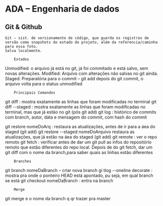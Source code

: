 # ADA – Engenharia de dados


## Git & Github

	Git – sist. de versionamento de código, que guarda os registros de versão como snapshots do estado do projeto, além da referencia/caminha para essa foto.
	Salva localmente. 

		Estados 
Unmodified: o arquivo já está no git, já foi commitado e está salvo, sem novas alterações.
Modified: Arquivo com alterações não salvas no git ainda.
Staged: Preparatória para o commit – git add 
depois do git commit, o arquivo volta para o status unmodified


		Principais Comandos 
git diff : mostra exatamente as linhas que foram modificadas no terminal
git diff --staged : mostra exatamente as linhas que foram modificadas no terminal, mas que já estão no git (pós git add)
git log : histórico de commits com branch, autor, data e mensagem do commit, com hash do commit

git restore nomeDoArq : restaura as atualizações, antes de ir para a áea do staged (git add)
git restore --staged nomeDoArquivo restaura as atualizações, que já estão na áea do staged (git add)
git remote : ver o repo remoto
git fetch : verificar antes de dar um git pull as infos do repositório remoto que estão diferentes do repo local. Depois de do git fetch, dar um git diff com o nome da branch,para saber quais as linhas estão diferentes

		Branches
git branch nomeDaBranch – criar nova branch
gi tlog --oneline decorate : mostra pra onde o ponteiro HEAD está apontado, pu seja, em qual branch se está
git checkout nomeDaBranch : entra na branch


		Merge
git merge  e o nome da branch q qr trazer pra master